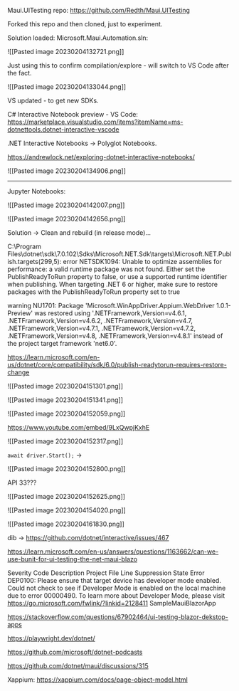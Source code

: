 
Maui.UITesting repo: https://github.com/Redth/Maui.UITesting

Forked this repo and then cloned, just to experiment.

Solution loaded: Microsoft.Maui.Automation.sln:

![[Pasted image 20230204132721.png]]

Just using this to confirm compilation/explore - will switch to VS Code after the fact.

![[Pasted image 20230204133044.png]]

VS updated - to get new SDKs.

C# Interactive Notebook preview - VS Code: https://marketplace.visualstudio.com/items?itemName=ms-dotnettools.dotnet-interactive-vscode

.NET Interactive Notebooks -> Polyglot Notebooks.

https://andrewlock.net/exploring-dotnet-interactive-notebooks/

![[Pasted image 20230204134906.png]]

---

Jupyter Notebooks:

![[Pasted image 20230204142007.png]]


![[Pasted image 20230204142656.png]]


Solution -> Clean and rebuild (in release mode)...

C:\Program Files\dotnet\sdk\7.0.102\Sdks\Microsoft.NET.Sdk\targets\Microsoft.NET.Publish.targets(299,5): error NETSDK1094: Unable to optimize assemblies for performance: a valid runtime package was not found. Either set the PublishReadyToRun property to false, or use a supported runtime identifier when publishing. When targeting .NET 6 or higher, make sure to restore packages with the PublishReadyToRun property set to true

warning NU1701: Package 'Microsoft.WinAppDriver.Appium.WebDriver 1.0.1-Preview' was restored using '.NETFramework,Version=v4.6.1, .NETFramework,Version=v4.6.2, .NETFramework,Version=v4.7, .NETFramework,Version=v4.7.1, .NETFramework,Version=v4.7.2, .NETFramework,Version=v4.8, .NETFramework,Version=v4.8.1' instead of the project target framework 'net6.0'.

https://learn.microsoft.com/en-us/dotnet/core/compatibility/sdk/6.0/publish-readytorun-requires-restore-change

![[Pasted image 20230204151301.png]]

![[Pasted image 20230204151341.png]]

![[Pasted image 20230204152059.png]]

https://www.youtube.com/embed/9LxQwpjKxhE

![[Pasted image 20230204152317.png]]


`await driver.Start();` ->

![[Pasted image 20230204152800.png]]

API 33???

![[Pasted image 20230204152625.png]]

![[Pasted image 20230204154020.png]]


![[Pasted image 20230204161830.png]]

dib -> https://github.com/dotnet/interactive/issues/467

https://learn.microsoft.com/en-us/answers/questions/1163662/can-we-use-bunit-for-ui-testing-the-net-maui-blazo

Severity	Code	Description	Project	File	Line	Suppression State
Error		DEP0100: Please ensure that target device has developer mode enabled. Could not check to see if Developer Mode is enabled on the local machine due to error 00000490. To learn more about Developer Mode, please visit https://go.microsoft.com/fwlink/?linkid=2128411	SampleMauiBlazorApp

https://stackoverflow.com/questions/67902464/ui-testing-blazor-dekstop-apps

https://playwright.dev/dotnet/

https://github.com/microsoft/dotnet-podcasts

https://github.com/dotnet/maui/discussions/315

Xappium: https://xappium.com/docs/page-object-model.html

